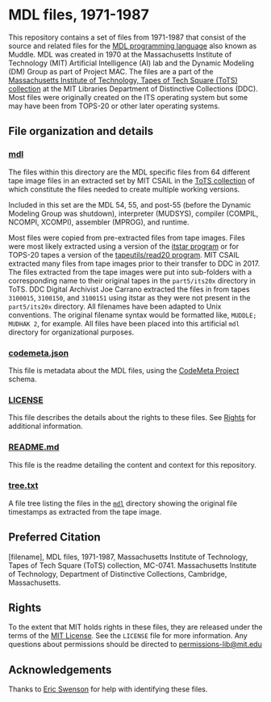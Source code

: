 # MDL files, 1971-1987
This repository contains a set of files from 1971-1987 that consist of the source and related files for the [MDL programming language](https://en.wikipedia.org/wiki/MDL_(programming_language)) also known as Muddle. MDL was created in 1970 at the Massachusetts Institute of Technology (MIT) Artificial Intelligence (AI) lab and the Dynamic Modeling (DM) Group as part of Project MAC. The files are a part of the [Massachusetts Institute of Technology, Tapes of Tech Square (ToTS) collection](https://archivesspace.mit.edu/repositories/2/resources/1265) at the MIT Libraries Department of Distinctive Collections (DDC). Most files were originally created on the ITS operating system but some may have been from TOPS-20 or other later operating systems.

## File organization and details
### [mdl](../main/mdl)
The files within this directory are the MDL specific files from 64 different tape image files in an extracted set by MIT CSAIL in the [ToTS collection](https://archivesspace.mit.edu/repositories/2/resources/1265) of which constitute the files needed to create multiple working versions.

Included in this set are the MDL 54, 55, and post-55 (before the Dynamic Modeling Group was shutdown), interpreter (MUDSYS), compiler (COMPIL, NCOMPI, XCOMPI), assembler (MPROG), and runtime. 

Most files were copied from pre-extracted files from tape images. Files were most likely extracted using a version of the [itstar program](https://github.com/PDP-10/itstar) or for TOPS-20 tapes a version of the [tapeutils/read20 program](https://github.com/brouhaha/tapeutils/blob/master/read20.c). MIT CSAIL extracted many files from tape images prior to their transfer to DDC in 2017. The files extracted from the tape images were put into sub-folders with a corresponding name to their original tapes in the `part5/its20x` directory in ToTS. DDC Digital Archivist Joe Carrano extracted the files in from tapes `3100015`, `3100150`, and `3100151` using itstar as they were not present in the `part5/its20x` directory. All filenames have been adapted to Unix conventions. The original filename syntax would be formatted like, `MUDDLE; MUDHAK 2`, for example. All files have been placed into this artificial `mdl` directory for organizational purposes.
### [codemeta.json](../main/codemeta.json)
This file is metadata about the MDL files, using the [CodeMeta Project](https://codemeta.github.io/) schema.
### [LICENSE](../main/LICENSE)
This file describes the details about the rights to these files. See [Rights](#rights) for additional information.
### [README.md](../main/README.md)
This file is the readme detailing the content and context for this repository.
### [tree.txt](../main/tree.txt)
A file tree listing the files in the [`mdl`](../main/mdl) directory showing the original file timestamps as extracted from the tape image.
## Preferred Citation
[filename], MDL files, 1971-1987, Massachusetts Institute of Technology, Tapes of Tech Square (ToTS) collection, MC-0741. Massachusetts Institute of Technology, Department of Distinctive Collections, Cambridge, Massachusetts.
## Rights
To the extent that MIT holds rights in these files, they are released under the terms of the [MIT License](https://opensource.org/licenses/MIT). See the `LICENSE` file for more information. Any questions about permissions should be directed to [permissions-lib@mit.edu](mailto:permissions-lib@mit.edu)
## Acknowledgements
Thanks to [Eric Swenson](https://github.com/eswenson1) for help with identifying these files.
